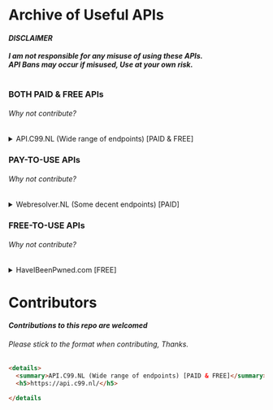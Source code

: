 # Archive of Useful APIs

#### _DISCLAIMER_
***I am not responsible for any misuse of using these APIs.<br>
API Bans may occur if misused, Use at your own risk.***


#

### BOTH PAID & FREE APIs
###### Why not contribute?

<details>
  <summary>API.C99.NL (Wide range of endpoints) [PAID & FREE]</summary>
  <h5>https://api.c99.nl/</h5>

</details>

### PAY-TO-USE APIs
###### Why not contribute?

<details>
  <summary>Webresolver.NL (Some decent endpoints) [PAID]</summary>
  <h5>https://webresolver.nl/</h5>
</details>

### FREE-TO-USE APIs
###### Why not contribute?

<details>
  <summary>HaveIBeenPwned.com [FREE]</summary>
  <h5>https://haveibeenpwned.com/API/v2</h5>
</details>


# Contributors
***Contributions to this repo are welcomed***
###### Please stick to the format when contributing, Thanks.
```html
<details>
  <summary>API.C99.NL (Wide range of endpoints) [PAID & FREE]</summary>
  <h5>https://api.c99.nl/</h5>

</details
```
